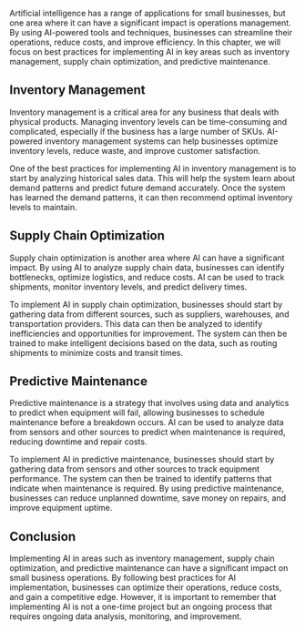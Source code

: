 
Artificial intelligence has a range of applications for small businesses, but one area where it can have a significant impact is operations management. By using AI-powered tools and techniques, businesses can streamline their operations, reduce costs, and improve efficiency. In this chapter, we will focus on best practices for implementing AI in key areas such as inventory management, supply chain optimization, and predictive maintenance.

Inventory Management
--------------------

Inventory management is a critical area for any business that deals with physical products. Managing inventory levels can be time-consuming and complicated, especially if the business has a large number of SKUs. AI-powered inventory management systems can help businesses optimize inventory levels, reduce waste, and improve customer satisfaction.

One of the best practices for implementing AI in inventory management is to start by analyzing historical sales data. This will help the system learn about demand patterns and predict future demand accurately. Once the system has learned the demand patterns, it can then recommend optimal inventory levels to maintain.

Supply Chain Optimization
-------------------------

Supply chain optimization is another area where AI can have a significant impact. By using AI to analyze supply chain data, businesses can identify bottlenecks, optimize logistics, and reduce costs. AI can be used to track shipments, monitor inventory levels, and predict delivery times.

To implement AI in supply chain optimization, businesses should start by gathering data from different sources, such as suppliers, warehouses, and transportation providers. This data can then be analyzed to identify inefficiencies and opportunities for improvement. The system can then be trained to make intelligent decisions based on the data, such as routing shipments to minimize costs and transit times.

Predictive Maintenance
----------------------

Predictive maintenance is a strategy that involves using data and analytics to predict when equipment will fail, allowing businesses to schedule maintenance before a breakdown occurs. AI can be used to analyze data from sensors and other sources to predict when maintenance is required, reducing downtime and repair costs.

To implement AI in predictive maintenance, businesses should start by gathering data from sensors and other sources to track equipment performance. The system can then be trained to identify patterns that indicate when maintenance is required. By using predictive maintenance, businesses can reduce unplanned downtime, save money on repairs, and improve equipment uptime.

Conclusion
----------

Implementing AI in areas such as inventory management, supply chain optimization, and predictive maintenance can have a significant impact on small business operations. By following best practices for AI implementation, businesses can optimize their operations, reduce costs, and gain a competitive edge. However, it is important to remember that implementing AI is not a one-time project but an ongoing process that requires ongoing data analysis, monitoring, and improvement.
